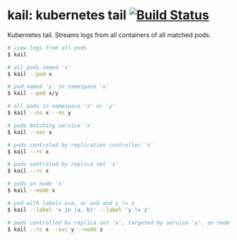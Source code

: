 # kail: kubernetes tail [![Build Status](https://travis-ci.org/boz/kail.svg?branch=master)](https://travis-ci.org/boz/kail)

Kubernetes tail.  Streams logs from all containers of all matched pods.

```sh
# view logs from all pods
$ kail

# all pods named 'x'
$ kail --pod x

# pod named 'y' in namespace 'x'
$ kail --pod x/y

# all pods in namespace 'x' or 'y'
$ kail --ns x --ns y

# pods matching service 'x'
$ kail --svc x

# pods controled by replication controller 'x'
$ kail --rc x

# pods controled by replica set 'x'
$ kail --rc x

# pods on node 'x'
$ kail --node x

# pod with labels x=a, or x=b and y != z
$ kail --label 'x in (a, b)' --label 'y != z'

# pods controlled by replica set 'x', targeted by service 'y', on node 'z'
$ kail --rs x --svc y --node z
```
